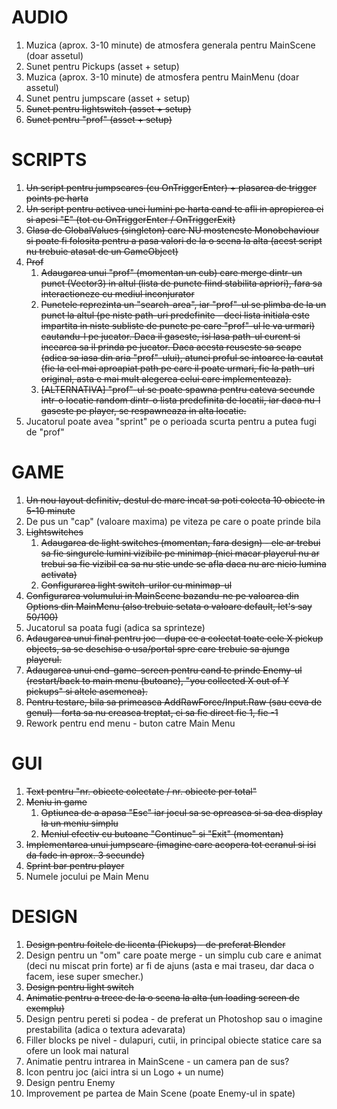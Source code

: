 <h1>AUDIO</h1>

1. Muzica (aprox. 3-10 minute) de atmosfera generala pentru MainScene (doar assetul)
2. Sunet pentru Pickups (asset + setup)
3. Muzica (aprox. 3-10 minute) de atmosfera pentru MainMenu (doar assetul)
4. Sunet pentru jumpscare (asset + setup)
5. <s>Sunet pentru lightswitch (asset + setup)</s>
6. <s>Sunet pentru "prof" (asset + setup)</s>

  
<h1>SCRIPTS</h1>

1. <s>Un script pentru jumpscares (cu OnTriggerEnter) + plasarea de trigger points pe harta</s>
2. <s>Un script pentru activea unei lumini pe harta cand te afli in apropierea ei si apesi "E" (tot cu OnTriggerEnter / OnTriggerExit)</s>
3. <s>Clasa de GlobalValues (singleton) care NU mosteneste Monobehaviour si poate fi folosita pentru a pasa valori de la o scena la alta (acest script nu trebuie atasat de un GameObject)</s>
4. <s>Prof</s>
    1. <s>Adaugarea unui "prof" (momentan un cub) care merge dintr-un punct (Vector3) in altul (lista de puncte fiind stabilita apriori), fara sa interactioneze cu mediul inconjurator</s>
    2. <s>Punctele reprezinta un "search-area", iar "prof"-ul se plimba de la un punct la altul (pe niste path-uri predefinite - deci lista initiala este impartita in niste subliste de puncte pe care "prof"-ul le va urmari) cautandu-l pe jucator. Daca il gaseste, isi lasa path-ul curent si incearca sa il prinda pe jucator. Daca acesta reuseste sa scape (adica sa iasa din aria "prof"-ului), atunci proful se intoarce la cautat (fie la cel mai aproapiat path pe care il poate urmari, fie la path-uri original, asta e mai mult alegerea celui care implementeaza).</s>
    3. <s>[ALTERNATIVA] "prof"-ul se poate spawna pentru cateva secunde intr-o locatie random dintr-o lista predefinita de locatii, iar daca nu-l gaseste pe player, se respawneaza in alta locatie.</s>
5. Jucatorul poate avea "sprint" pe o perioada scurta pentru a putea fugi de "prof"

  
<h1>GAME</h1>

1. <s>Un nou layout definitiv, destul de mare incat sa poti colecta 10 obiecte in 5-10 minute</s>
2. De pus un "cap" (valoare maxima) pe viteza pe care o poate prinde bila
3. <s>Lightswitches</s>
    1. <s>Adaugarea de light switches (momentan, fara design) - ele ar trebui sa fie singurele lumini vizibile pe minimap (nici macar playerul nu ar trebui sa fie vizibil ca sa nu stie unde se afla daca nu are nicio lumina activata)</s>
    2. <s>Configurarea light switch-urilor cu minimap-ul</s>
4. <s>Configurarea volumului in MainScene bazandu-ne pe valoarea din Options din MainMenu (also trebuie setata o valoare default, let's say 50/100)</s>
5. Jucatorul sa poata fugi (adica sa sprinteze)
6. <s>Adaugarea unui final pentru joc - dupa ce a colectat toate cele X pickup objects, sa se deschisa o usa/portal spre care trebuie sa ajunga playerul.</s>
7. <s>Adaugarea unui end-game-screen pentru cand te prinde Enemy-ul (restart/back to main menu (butoane), "you collected X out of Y pickups" si altele asemenea).</s>
8. <s>Pentru testare, bila sa primeasca AddRawForce/Input.Raw (sau ceva de genul) - forta sa nu creasca treptat, ci sa fie direct fie 1, fie -1</s>
9. Rework pentru end menu - buton catre Main Menu
  

<h1>GUI</h1>

1. <s>Text pentru "nr. obiecte colectate / nr. obiecte per total"</s>
2. <s>Meniu in game</s>
    1. <s>Optiunea de a apasa "Esc" iar jocul sa se opreasca si sa dea display la un meniu simplu</s>
    2. <s>Meniul efectiv cu butoane "Continue" si "Exit" (momentan)</s>
3. <s>Implementarea unui jumpscare (imagine care acopera tot ecranul si isi da fade in aprox. 3 secunde)</s>
4. <s>Sprint bar pentru player</s>
5. Numele jocului pe Main Menu

 
<h1>DESIGN</h1>

1. <s>Design pentru foitele de licenta (Pickups) - de preferat Blender</s>
2. Design pentru un "om" care poate merge - un simplu cub care e animat (deci nu miscat prin forte) ar fi de ajuns (asta e mai traseu, dar daca o facem, iese super smecher.)
3. <s>Design pentru light switch</s>
4. <s>Animatie pentru a trece de la o scena la alta (un loading screen de exemplu)</s>
5. Design pentru pereti si podea - de preferat un Photoshop sau o imagine prestabilita (adica o textura adevarata)
6. Filler blocks pe nivel - dulapuri, cutii, in principal obiecte statice care sa ofere un look mai natural
7. Animatie pentru intrarea in MainScene - un camera pan de sus?
8. Icon pentru joc (aici intra si un Logo + un nume)
9. Design pentru Enemy
10. Improvement pe partea de Main Scene (poate Enemy-ul in spate)